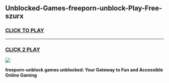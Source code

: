
## Unblocked-Games-freeporn-unblock-Play-Free-szurx
<h3>
<a href="https://premium76.site?title=freeporn-unblock&ref=20M">CLICK TO PLAY</a></h3>
<hr>

<h3>
<a href="https://premium76.site?title=freeporn-unblock&ref=20M">CLICK 2 PLAY</a>
  
</h3>

<a href="https://premium76.site?title=freeporn-unblock&ref=19M"><img src="https://clearcache.store/games.png"></a>


**freeporn-unblock games unblocked: Your Gateway to Fun and Accessible Online Gaming**
